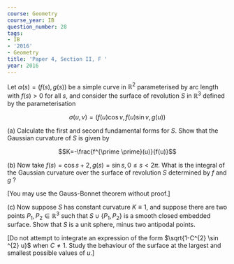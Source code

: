 ```yaml
---
course: Geometry
course_year: IB
question_number: 28
tags:
- IB
- '2016'
- Geometry
title: 'Paper 4, Section II, F '
year: 2016
---
```




Let $\alpha(s)=(f(s), g(s))$ be a simple curve in $\mathbb{R}^{2}$ parameterised by arc length with $f(s)>0$ for all $s$, and consider the surface of revolution $S$ in $\mathbb{R}^{3}$ defined by the parameterisation

$$\sigma(u, v)=(f(u) \cos v, f(u) \sin v, g(u))$$

(a) Calculate the first and second fundamental forms for $S$. Show that the Gaussian curvature of $S$ is given by

$$K=-\frac{f^{\prime \prime}(u)}{f(u)}$$

(b) Now take $f(s)=\cos s+2, g(s)=\sin s, 0 \leqslant s<2 \pi$. What is the integral of the Gaussian curvature over the surface of revolution $S$ determined by $f$ and $g$ ?

[You may use the Gauss-Bonnet theorem without proof.]

(c) Now suppose $S$ has constant curvature $K \equiv 1$, and suppose there are two points $P_{1}, P_{2} \in \mathbb{R}^{3}$ such that $S \cup\left\{P_{1}, P_{2}\right\}$ is a smooth closed embedded surface. Show that $S$ is a unit sphere, minus two antipodal points.

[Do not attempt to integrate an expression of the form $\sqrt{1-C^{2} \sin ^{2} u}$ when $C \neq 1$. Study the behaviour of the surface at the largest and smallest possible values of $u$.]